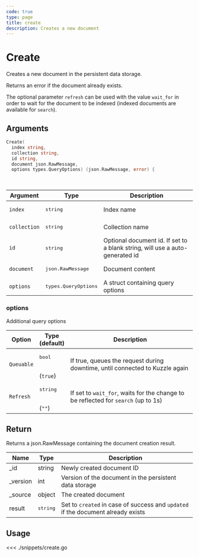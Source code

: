 ```yaml
---
code: true
type: page
title: create
description: Creates a new document
---
```


# Create

Creates a new document in the persistent data storage.

Returns an error if the document already exists.

The optional parameter `refresh` can be used with the value `wait_for` in order to wait for the document to be indexed (indexed documents are available for `search`).

## Arguments

```go
Create(
  index string,
  collection string,
  id string,
  document json.RawMessage,
  options types.QueryOptions) (json.RawMessage, error) {
```

<br/>

| Argument     | Type                          | Description                                                                  |
| ------------ | ----------------------------- | ---------------------------------------------------------------------------- |
| `index`      | <pre>string</pre>             | Index name                                                                   |
| `collection` | <pre>string</pre>             | Collection name                                                              |
| `id`         | <pre>string</pre>             | Optional document id. If set to a blank string, will use a auto-generated id |
| `document`   | <pre>json.RawMessage</pre>    | Document content                                                             |
| `options`    | <pre>types.QueryOptions</pre> | A struct containing query options                                            |

### options

Additional query options

| Option     | Type<br/>(default)           | Description                                                                        |
| ---------- | ---------------------------- | ---------------------------------------------------------------------------------- |
| `Queuable` | <pre>bool</pre><br/>(`true`) | If true, queues the request during downtime, until connected to Kuzzle again       |
| `Refresh`  | <pre>string</pre><br/>(`""`) | If set to `wait_for`, waits for the change to be reflected for `search` (up to 1s) | `` |

## Return

Returns a json.RawMessage containing the document creation result.

| Name      | Type              | Description                                                                      |
| --------- | ----------------- | -------------------------------------------------------------------------------- |
| \_id      | string            | Newly created document ID                                                        |
| \_version | int               | Version of the document in the persistent data storage                           |
| \_source  | object            | The created document                                                             |
| result    | <pre>string</pre> | Set to `created` in case of success and `updated` if the document already exists |

## Usage

<<< ./snippets/create.go
